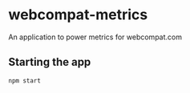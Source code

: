 # webcompat-metrics
An application to power metrics for webcompat.com


## Starting the app

`npm start`